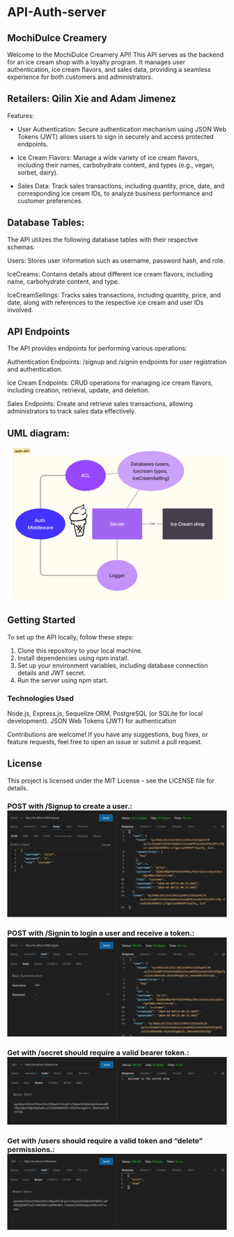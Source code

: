 # API-Auth-server
## MochiDulce Creamery
Welcome to the MochiDulce Creamery API! This API serves as the backend for an ice cream shop with a loyalty program. It manages user authentication, ice cream flavors, and sales data, providing a seamless experience for both customers and administrators.


## Retailers: Qilin Xie and Adam Jimenez

Features: 
- User Authentication: Secure authentication mechanism using JSON Web Tokens (JWT) allows users to sign in securely and access protected endpoints.

- Ice Cream Flavors: Manage a wide variety of ice cream flavors, including their names, carbohydrate content, and types (e.g., vegan, sorbet, dairy).

- Sales Data: Track sales transactions, including quantity, price, date, and corresponding ice cream IDs, to analyze business performance and customer preferences.

## Database Tables:
The API utilizes the following database tables with their respective schemas:

Users: Stores user information such as username, password hash, and role.

IceCreams: Contains details about different ice cream flavors, including name, carbohydrate content, and type.

IceCreamSellings: Tracks sales transactions, including quantity, price, and date, along with references to the respective ice cream and user IDs involved.

## API Endpoints
The API provides endpoints for performing various operations:

Authentication Endpoints: /signup and /signin endpoints for user registration and authentication.

Ice Cream Endpoints: CRUD operations for managing ice cream flavors, including creation, retrieval, update, and deletion.

Sales Endpoints: Create and retrieve sales transactions, allowing administrators to track sales data effectively.


## UML diagram: ![alt text](image-4.png)
## Getting Started
To set up the API locally, follow these steps:
1. Clone this repository to your local machine.
2. Install dependencies using npm install.
3. Set up your environment variables, including database connection details and JWT secret.
4. Run the server using npm start.
### Technologies Used
Node.js, Express.js, Sequelize ORM, PostgreSQL (or SQLite for local development).
JSON Web Tokens (JWT) for authentication

Contributions are welcome! If you have any suggestions, bug fixes, or feature requests, feel free to open an issue or submit a pull request.

## License

This project is licensed under the MIT License - see the LICENSE file for details.
### POST with /Signup  to create a user.: ![alt text](image.png)
### POST with /Signin  to login a user and receive a token.: ![alt text](image-1.png)
### Get with /secret  should require a valid bearer token.: ![alt text](image-2.png)
### Get with /users should require a valid token and “delete” permissions.: ![alt text](image-3.png)